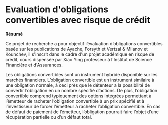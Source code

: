 # Evaluation d'obligations convertibles avec risque de crédit

**Résumé**

Ce projet de recherche a pour objectif l’évaluation d’obligations convertibles basée sur les publications de Ayache, Forsyth et Vertzal & Milanov et Kounchev, il s'inscrit dans le cadre d'un projet académique en risque de crédit, cours dispensée par Xiao Ying professeur à l'Institut de Science Financière et d'Assurances.

Les obligations convertibles sont un instrument hybride disponible sur les marchés financiers. L’obligation convertible est un instrument similaire à une obligation normale, à ceci près que le détenteur a la possibilité de convertir l’obligation en un nombre spécifié d’actions.
De plus, l’obligation convertible comprend typiquement des options intégrées permettant à l’émetteur de racheter l’obligation convertible à un prix spécifié et à l’investisseur de forcer l’émetteur à racheter l’obligation convertible. En cas de défaut de paiement de l’émetteur, l’obligation pourrait faire l’objet d’une récupération partielle ou d’un défaut total.
